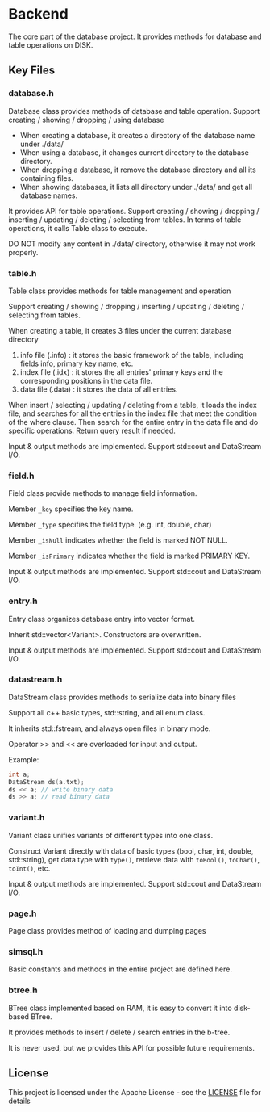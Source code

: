 # Backend 

The core part of the database project. It provides methods for database and table operations on DISK. 

## Key Files

### database.h

Database class provides methods of database and table operation. Support creating / showing / dropping / using database

- When creating a database, it creates a directory of the database name under ./data/
- When using a database, it changes current directory to the database directory.
- When dropping a database, it remove the database directory and all its containing files.
- When showing databases, it lists all directory under ./data/ and get all database names. 

It provides API for table operations. Support creating / showing / dropping / inserting / updating / deleting / selecting from tables. In terms of table operations, it calls Table class to execute.

DO NOT modify any content in ./data/ directory, otherwise it may not work properly. 

### table.h

Table class provides methods for table management and operation

Support creating / showing / dropping / inserting / updating / deleting / selecting from tables.

When creating a table, it creates 3 files under the current database directory

1. info file  (.info) : it stores the basic framework of the table, including fields info, primary key name, etc.
2. index file (.idx)  : it stores the all entries' primary keys and the corresponding positions in the data file.
3. data file  (.data) : it stores the data of all entries.

When insert / selecting / updating / deleting from a table, it loads the index file, and searches for all the entries in the index file that meet the condition of the where clause. Then search for the entire entry in the data file and do specific operations. Return query result if needed. 

Input & output methods are implemented. Support std::cout and DataStream I/O.

### field.h

Field class provide methods to manage field information.

Member `_key` specifies the key name.

Member `_type` specifies the field type. (e.g. int, double, char)

Member `_isNull` indicates whether the field is marked NOT NULL.

Member `_isPrimary` indicates whether the field is marked PRIMARY KEY.

Input & output methods are implemented. Support std::cout and DataStream I/O.

### entry.h

Entry class organizes database entry into vector format.

Inherit std::vector\<Variant\>. Constructors are overwritten.

Input & output methods are implemented. Support std::cout and DataStream I/O.

### datastream.h

DataStream class provides methods to serialize data into binary files

Support all c++ basic types, std::string, and all enum class.

It inherits std::fstream, and always open files in binary mode.

Operator >> and << are overloaded for input and output.

Example: 

```cpp
int a;
DataStream ds(a.txt);
ds << a; // write binary data
ds >> a; // read binary data
```

### variant.h

Variant class unifies variants of different types into one class.

Construct Variant directly with data of basic types (bool, char, int, double, std::string), get data type with `type()`, retrieve data with `toBool()`, `toChar()`, `toInt()`, etc.

Input & output methods are implemented. Support std::cout and DataStream I/O.

### page.h

Page class provides method of loading and dumping pages

### simsql.h

Basic constants and methods in the entire project are defined here.

### btree.h

BTree class implemented based on RAM, it is easy to convert it into disk-based BTree. 

It provides methods to insert / delete / search entries in the b-tree. 

It is never used, but we provides this API for possible future requirements. 

## License

This project is licensed under the Apache License - see the [LICENSE](../../LICENSE) file for details
